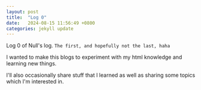 ```yaml
---
layout: post
title:  "Log 0"
date:   2024-08-15 11:56:49 +0800
categories: jekyll update
---
```

Log 0 of Null's log. 
`The first, and hopefully not the last, haha`

I wanted to make this blogs to experiment with my html knowledge and learning new things.

I'll also occasionally share stuff that I learned as well as sharing some topics which I'm interested in.
